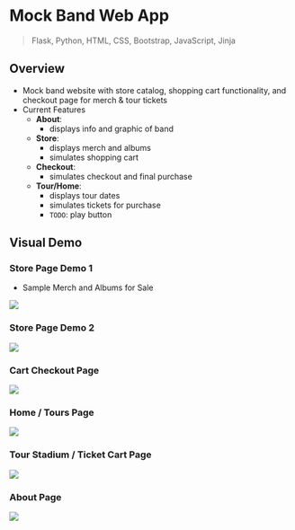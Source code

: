 # Mock Band Web App

> Flask, Python, HTML, CSS, Bootstrap, JavaScript, Jinja

## Overview
* Mock band website with store catalog, shopping cart functionality, and checkout page for merch & tour tickets
* Current Features
  * __About__: 
    * displays info and graphic of band
  * __Store__: 
    * displays merch and albums
    * simulates shopping cart
  * __Checkout__:
    * simulates checkout and final purchase
  * __Tour/Home__: 
    * displays tour dates
    * simulates tickets for purchase
    * ```TODO```: play button

## Visual Demo

### Store Page Demo 1
* Sample Merch and Albums for Sale
<img src="https://github.com/jschhie/band-web-app/blob/main/newdemos/merch.png">

### Store Page Demo 2
<img src="https://github.com/jschhie/band-web-app/blob/main/newdemos/cart.png">

### Cart Checkout Page
<img src="https://github.com/jschhie/band-web-app/blob/main/newdemos/checkout.png">

### Home / Tours Page
<img src="https://github.com/jschhie/band-web-app/blob/main/newdemos/newtours.png">

### Tour Stadium / Ticket Cart Page
<img src="https://github.com/jschhie/band-web-app/blob/main/newdemos/new%20tickets2.png">

### About Page
<img src="https://github.com/jschhie/band-web-app/blob/main/newdemos/about.png">

